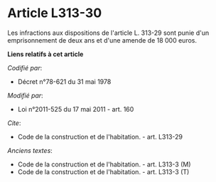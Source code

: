 # Article L313-30

Les infractions aux dispositions de l'article L. 313-29 sont punie d'un emprisonnement de deux ans et d'une amende de 18 000
euros.

**Liens relatifs à cet article**

_Codifié par_:

  - Décret n°78-621 du 31 mai 1978

_Modifié par_:

  - Loi n°2011-525 du 17 mai 2011 - art. 160

_Cite_:

  - Code de la construction et de l'habitation. - art. L313-29

_Anciens textes_:

  - Code de la construction et de l'habitation. - art. L313-3 (M)
  - Code de la construction et de l'habitation. - art. L313-3 (T)
